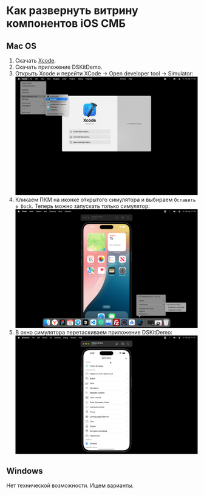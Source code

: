 # Как развернуть витрину компонентов iOS СМБ

## Mac OS

1. Скачать [Xcode](https://developer.apple.com/xcode/).
2. Скачать приложение DSKitDemo.
3. Открыть Xcode и перейти XCode → Open developer tool → Simulator:
   ![Simulator](./simulator.png)
4. Кликаем ПКМ на иконке открытого симулятора и выбираем `Оставить в Dock`. Теперь можно запускать только симулятор:
   ![Dock](./dock.png)
5. В окно симулятора перетаскиваем приложение DSKitDemo:
   ![App](./app.png)

## Windows

Нет технической возможности. Ищем варианты.
